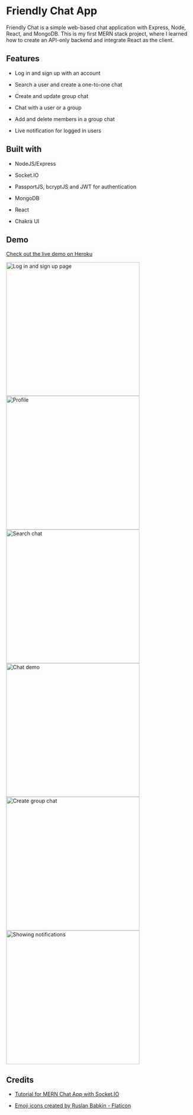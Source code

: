 # Friendly Chat App

Friendly Chat is a simple web-based chat application with Express, Node, React, and MongoDB. This is my first MERN stack project, where I learned how to create an API-only backend and integrate React as the client.

## Features

- Log in and sign up with an account

- Search a user and create a one-to-one chat

- Create and update group chat

- Chat with a user or a group

- Add and delete members in a group chat

- Live notification for logged in users

## Built with

- NodeJS/Express

- Socket.IO

- PassportJS, bcryptJS and JWT for authentication

- MongoDB

- React

- Chakra UI

## Demo

[Check out the live demo on Heroku](https://friendlychat-app.herokuapp.com/)

<img  src="https://res.cloudinary.com/dm5pq9l7b/image/upload/v1657683940/readme/Screenshot_20220713-105842__01_kabjuk.jpg"  width="360"  height="auto" alt="Log in and sign up page" />

<img  src="https://res.cloudinary.com/dm5pq9l7b/image/upload/v1657683940/readme/Screenshot_20220713-105910__01_rr725q.jpg"  width="360"  height="auto" alt="Profile" />

<img  src="https://res.cloudinary.com/dm5pq9l7b/image/upload/v1657683940/readme/Screenshot_20220713-105934__01_otxxjo.jpg"  width="360"  height="auto" alt="Search chat" />

<img  src="https://res.cloudinary.com/dm5pq9l7b/image/upload/v1657692603/readme/22-07-13-11-12-15-demo_ehmvpd.gif"  width="360"  height="auto" alt="Chat demo" />

<img  src="https://res.cloudinary.com/dm5pq9l7b/image/upload/v1657683940/readme/Screenshot_20220713-110316__01_kvddno.jpg"  width="360"  height="auto" alt="Create group chat" />

<img  src="https://res.cloudinary.com/dm5pq9l7b/image/upload/v1657692602/readme/22-07-13-11-09-09-demo_lmdugc.gif"  width="360"  height="auto" alt="Showing notifications" />

## Credits

- <a  href="https://github.com/piyush-eon/mern-chat-app"><img  src=""  />Tutorial for MERN Chat App with Socket.IO</a>

- <a  href="https://www.flaticon.com/free-icons/emoji"  title="emoji icons">Emoji icons created by Ruslan Babkin - Flaticon</a>
